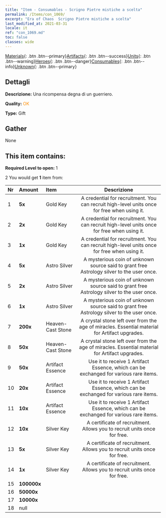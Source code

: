```yaml
---
title: "Item - Consumables - Scrigno Pietre mistiche a scelta"
permalink: /Items/con_1069/
excerpt: "Era of Chaos  Scrigno Pietre mistiche a scelta"
last_modified_at: 2021-03-31
locale: it
ref: "con_1069.md"
toc: false
classes: wide
---
```

 [Materials](/it/Items/){: .btn .btn--primary}[Artifacts](/it/Items/Artifacts/){: .btn .btn--success}[Units](/it/Items/Units/){: .btn .btn--warning}[Heroes](/it/Items/Heroes/){: .btn .btn--danger}[Consumables](/it/Items/Consumables/){: .btn .btn--info}[Unknown](/it/Items/Unknown/){: .btn .btn--primary}

## Dettagli
 **Descrizione:** Una ricompensa degna di un guerriero.

 **Quality:** <span style="color: #FF8C00">OK</span>

 **Type:** Gift

## Gather

  None

## This item contains:

 **Required Level to open:** 1

 2 You would get **1** item  from:

  | Nr | Amount |     Item    | Descrizione |
  |:---|:-------|:------------|:-----------:|
  | 1 |  **5x** | Gold Key | A credential for recruitment. You can recruit high-level units once for free when using it.  | 
  | 2 |  **2x** | Gold Key | A credential for recruitment. You can recruit high-level units once for free when using it.  | 
  | 3 |  **1x** | Gold Key | A credential for recruitment. You can recruit high-level units once for free when using it.  | 
  | 4 |  **5x** | Astro Silver | A mysterious coin of unknown source said to grant free Astrology silver to the user once.  | 
  | 5 |  **2x** | Astro Silver | A mysterious coin of unknown source said to grant free Astrology silver to the user once.  | 
  | 6 |  **1x** | Astro Silver | A mysterious coin of unknown source said to grant free Astrology silver to the user once.  | 
  | 7 |  **200x** | Heaven-Cast Stone | A crystal stone left over from the age of miracles. Essential material for Artifact upgrades.  | 
  | 8 |  **50x** | Heaven-Cast Stone | A crystal stone left over from the age of miracles. Essential material for Artifact upgrades.  | 
  | 9 |  **50x** | Artifact Essence | Use it to receive 1 Artifact Essence, which can be exchanged for various rare items.  | 
  | 10 |  **20x** | Artifact Essence | Use it to receive 1 Artifact Essence, which can be exchanged for various rare items.  | 
  | 11 |  **10x** | Artifact Essence | Use it to receive 1 Artifact Essence, which can be exchanged for various rare items.  | 
  | 12 |  **10x** | Silver Key | A certificate of recruitment. Allows you to recruit units once for free.  | 
  | 13 |  **5x** | Silver Key | A certificate of recruitment. Allows you to recruit units once for free.  | 
  | 14 |  **1x** | Silver Key | A certificate of recruitment. Allows you to recruit units once for free.  | 
  | 15 |  **100000x** | <i class="fas fa-coins"/> |  | 
  | 16 |  **50000x** | <i class="fas fa-coins"/> |  | 
  | 17 |  **10000x** | <i class="fas fa-coins"/> |  | 
  | 18 | null | 
